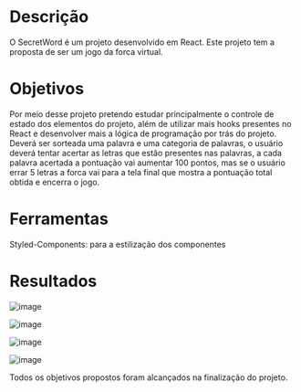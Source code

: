 # Descrição

O SecretWord é um projeto desenvolvido em React.
Este projeto tem a proposta de ser um jogo da forca virtual.

# Objetivos

Por meio desse projeto pretendo estudar principalmente o controle de estado dos elementos do projeto, além de utilizar mais hooks presentes no React e desenvolver mais a lógica de programação por trás do projeto.
Deverá ser sorteada uma palavra e uma categoria de palavras, o usuário deverá tentar acertar as letras que estão presentes nas palavras, a cada palavra acertada a pontuação vai aumentar 100 pontos, mas se o usuário errar 5 letras a forca vai para a tela final que mostra a pontuação total obtida e encerra o jogo.

# Ferramentas

Styled-Components: para a estilização dos componentes


# Resultados

![image](https://github.com/ArthurPanzera13/SecretWord/assets/95319710/f4d29bcd-451a-4c3c-9ebc-9ae27808252d)

![image](https://github.com/ArthurPanzera13/SecretWord/assets/95319710/f328c26a-5368-4312-b288-e1c71440eb73)

![image](https://github.com/ArthurPanzera13/SecretWord/assets/95319710/445f6db7-2220-42fc-91eb-2e9e2a8c27a8)

![image](https://github.com/ArthurPanzera13/SecretWord/assets/95319710/f29be56c-8e7b-425f-9187-6cb3fb251a5e)

Todos os objetivos propostos foram alcançados na finalização do projeto.

